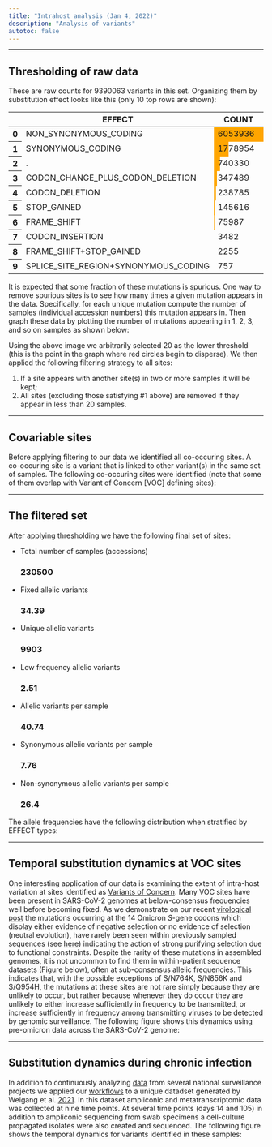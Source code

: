 ```yaml
---
title: "Intrahost analysis (Jan 4, 2022)"
description: "Analysis of variants"
autotoc: false
---
```


-----

## Thresholding of raw data

<div class="compact">

These are raw counts for 9390063 variants in this set. Organizing them by substitution effect looks like this (only 10 top rows are shown):

<div class="compact">

<style type="text/css">
#T_a348d_row0_col1 {
  width: 10em;
  height: 80%;
  background: linear-gradient(90deg,orange 100.0%, transparent 100.0%);
}
#T_a348d_row1_col1 {
  width: 10em;
  height: 80%;
  background: linear-gradient(90deg,orange 29.4%, transparent 29.4%);
}
#T_a348d_row2_col1 {
  width: 10em;
  height: 80%;
  background: linear-gradient(90deg,orange 12.2%, transparent 12.2%);
}
#T_a348d_row3_col1 {
  width: 10em;
  height: 80%;
  background: linear-gradient(90deg,orange 5.7%, transparent 5.7%);
}
#T_a348d_row4_col1 {
  width: 10em;
  height: 80%;
  background: linear-gradient(90deg,orange 3.9%, transparent 3.9%);
}
#T_a348d_row5_col1 {
  width: 10em;
  height: 80%;
  background: linear-gradient(90deg,orange 2.4%, transparent 2.4%);
}
#T_a348d_row6_col1 {
  width: 10em;
  height: 80%;
  background: linear-gradient(90deg,orange 1.3%, transparent 1.3%);
}
#T_a348d_row7_col1 {
  width: 10em;
  height: 80%;
  background: linear-gradient(90deg,orange 0.1%, transparent 0.1%);
}
#T_a348d_row8_col1, #T_a348d_row9_col1 {
  width: 10em;
  height: 80%;
  background: linear-gradient(90deg,orange 0.0%, transparent 0.0%);
}
</style>
<table id="T_a348d_">
  <thead>
    <tr>
      <th class="blank level0" >&nbsp;</th>
      <th class="col_heading level0 col0" >EFFECT</th>
      <th class="col_heading level0 col1" >COUNT</th>
    </tr>
  </thead>
  <tbody>
    <tr>
      <th id="T_a348d_level0_row0" class="row_heading level0 row0" >0</th>
      <td id="T_a348d_row0_col0" class="data row0 col0" >NON_SYNONYMOUS_CODING</td>
      <td id="T_a348d_row0_col1" class="data row0 col1" >6053936</td>
    </tr>
    <tr>
      <th id="T_a348d_level0_row1" class="row_heading level0 row1" >1</th>
      <td id="T_a348d_row1_col0" class="data row1 col0" >SYNONYMOUS_CODING</td>
      <td id="T_a348d_row1_col1" class="data row1 col1" >1778954</td>
    </tr>
    <tr>
      <th id="T_a348d_level0_row2" class="row_heading level0 row2" >2</th>
      <td id="T_a348d_row2_col0" class="data row2 col0" >.</td>
      <td id="T_a348d_row2_col1" class="data row2 col1" >740330</td>
    </tr>
    <tr>
      <th id="T_a348d_level0_row3" class="row_heading level0 row3" >3</th>
      <td id="T_a348d_row3_col0" class="data row3 col0" >CODON_CHANGE_PLUS_CODON_DELETION</td>
      <td id="T_a348d_row3_col1" class="data row3 col1" >347489</td>
    </tr>
    <tr>
      <th id="T_a348d_level0_row4" class="row_heading level0 row4" >4</th>
      <td id="T_a348d_row4_col0" class="data row4 col0" >CODON_DELETION</td>
      <td id="T_a348d_row4_col1" class="data row4 col1" >238785</td>
    </tr>
    <tr>
      <th id="T_a348d_level0_row5" class="row_heading level0 row5" >5</th>
      <td id="T_a348d_row5_col0" class="data row5 col0" >STOP_GAINED</td>
      <td id="T_a348d_row5_col1" class="data row5 col1" >145616</td>
    </tr>
    <tr>
      <th id="T_a348d_level0_row6" class="row_heading level0 row6" >6</th>
      <td id="T_a348d_row6_col0" class="data row6 col0" >FRAME_SHIFT</td>
      <td id="T_a348d_row6_col1" class="data row6 col1" >75987</td>
    </tr>
    <tr>
      <th id="T_a348d_level0_row7" class="row_heading level0 row7" >7</th>
      <td id="T_a348d_row7_col0" class="data row7 col0" >CODON_INSERTION</td>
      <td id="T_a348d_row7_col1" class="data row7 col1" >3482</td>
    </tr>
    <tr>
      <th id="T_a348d_level0_row8" class="row_heading level0 row8" >8</th>
      <td id="T_a348d_row8_col0" class="data row8 col0" >FRAME_SHIFT+STOP_GAINED</td>
      <td id="T_a348d_row8_col1" class="data row8 col1" >2255</td>
    </tr>
    <tr>
      <th id="T_a348d_level0_row9" class="row_heading level0 row9" >9</th>
      <td id="T_a348d_row9_col0" class="data row9 col0" >SPLICE_SITE_REGION+SYNONYMOUS_CODING</td>
      <td id="T_a348d_row9_col1" class="data row9 col1" >757</td>
    </tr>
  </tbody>
</table>



</div>

</div>

It is expected that some fraction of these mutations is spurious. One way to remove spurious sites is to see how many times a given mutation appears in the data. Specifically, for each unique mutation compute the number of samples (individual accession numbers) this mutation appears in. Then graph these data by plotting the number of mutations appearing in 1, 2, 3, and so on samples as shown below:

<div class="shadow-sm p-3 mb-5 bg-light rounded" align="center">
  <vega-embed spec="https://raw.githubusercontent.com/galaxyproject/SARS-CoV-2/master/data/ipynb/graphs/per_sample.json"/>
</div>

Using the above image we arbitrarily selected 20 as the lower threshold (this is the point in the graph where red circles begin to disperse). We then applied the following filtering strategy to all sites:

 1. If a site appears with another site(s) in two or more samples it will be kept;
 2. All sites (excluding those satisfying #1 above) are removed if they appear in less than 20 samples.

-----

## Covariable sites

Before applying filtering to our data we identified all co-occuring sites. A co-occuring site is a variant that is linked to other variant(s) in the same set of samples. The following co-occuring sites were identified (note that some of them overlap with Variant of Concern [VOC] defining sites):

<div class="shadow-sm p-3 mb-5 bg-light rounded" align="center">
  <vega-embed spec="https://raw.githubusercontent.com/galaxyproject/SARS-CoV-2/master/data/ipynb/graphs/co_occ.json"/>
</div>

-----

## The filtered set

After applying thresholding we have the following final set of sites:

<ul>
<li class="list-group-item d-flex justify-content-between align-items-center">
Total number of samples (accessions)
<h3><span class="badge badge-warning badge-pill">230500</span></h3>
</li>
<li class="list-group-item d-flex justify-content-between align-items-center">
Fixed allelic variants
<h3><span class="badge badge-warning badge-pill">34.39</span></h3>
</li>
<li class="list-group-item d-flex justify-content-between align-items-center">
Unique allelic variants
<h3><span class="badge badge-warning badge-pill">9903</span></h3>
</li>
<li class="list-group-item d-flex justify-content-between align-items-center">
Low frequency allelic variants
<h3><span class="badge badge-warning badge-pill">2.51</span></h3>
</li>
<li class="list-group-item d-flex justify-content-between align-items-center">
Allelic variants per sample
<h3><span class="badge badge-warning badge-pill">40.74</span></h3>
</li>
<li class="list-group-item d-flex justify-content-between align-items-center">
Synonymous allelic variants per sample
<h3><span class="badge badge-warning badge-pill">7.76</span></h3>
</li>
<li class="list-group-item d-flex justify-content-between align-items-center">
Non-synonymous allelic variants per sample
<h3><span class="badge badge-warning badge-pill">26.4</span></h3>
</li>
</ul>

The allele frequencies have the following distribution when stratified by EFFECT types:

<div class="shadow-sm p-3 mb-5 bg-light rounded" align="center">
  <vega-embed spec="https://raw.githubusercontent.com/galaxyproject/SARS-CoV-2/master/data/ipynb/graphs/af_effect.json"/>
</div>

-----

## Temporal substitution dynamics at VOC sites

One interesting application of our data is examining the extent of intra-host variation at sites identified as [Variants of Concern](https://cov-lineages.org/index.html#global_reports). Many VOC sites have been present in SARS-CoV-2 genomes at below-consensus frequencies well before becoming fixed. As we demonstrate on our recent [virological post](https://virological.org/t/selection-analysis-identifies-significant-mutational-changes-in-omicron-that-are-likely-to-influence-both-antibody-neutralization-and-spike-function-part-1-of-2/771) the mutations occurring at the 14 Omicron *S*-gene codons which display either evidence of negative selection or no evidence of selection (neutral evolution), have rarely been seen within previously sampled sequences (see [here](https://observablehq.com/@spond/omicron-mutations-tables)) indicating the action of strong purifying selection due to functional constraints. Despite the rarity of these mutations in assembled genomes, it is not uncommon to find them in within-patient sequence datasets (Figure below), often at sub-consensus allelic frequencies. This indicates that, with the possible exceptions of S/N764K, S/N856K and S/Q954H, the mutations at these sites are not rare simply because they are unlikely to occur, but rather because whenever they do occur they are unlikely to either increase sufficiently in frequency to be transmitted, or increase sufficiently in frequency among transmitting viruses to be detected by genomic surveillance. The following figure shows this dynamics using pre-omicron data across the SARS-CoV-2 genome:

<div class="shadow-sm p-3 mb-5 bg-light rounded" align="center">
  <vega-embed spec="https://raw.githubusercontent.com/galaxyproject/SARS-CoV-2/master/data/ipynb/graphs/voc_time_progression_full_genome.json"/>
</div>

------

## Substitution dynamics during chronic infection

In addition to continuously analyzing [data](/covid19/samples/) from several national surveillance projects we applied our [workflows](/covid19/workflows/) to a unique datadset generated by Weigang et al. [2021](https://www.nature.com/articles/s41467-021-26602-3). In this dataset ampliconic and metatranscriptomic data was collected at nine time points. At several time points (days 14 and 105) in addition to ampliconic sequencing from swab specimens a cell-culture propagated isolates were also created and sequenced. The following figure shows the temporal dynamics for variants identified in these samples:

<div class="shadow-sm p-3 mb-5 bg-light rounded" align="center">
  <vega-embed spec="https://raw.githubusercontent.com/galaxyproject/SARS-CoV-2/master/data/ipynb/graphs/freiburg_chronic.json"/>
</div>



